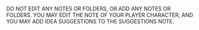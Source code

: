 DO NOT EDIT ANY NOTES OR FOLDERS, OR ADD ANY NOTES OR FOLDERS.
YOU MAY EDIT THE NOTE OF YOUR PLAYER CHARACTER, AND YOU MAY ADD IDEA SUGGESTIONS TO THE SUGGESTIONS NOTE.

